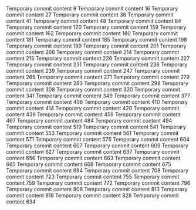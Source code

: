 Temporary commit content 9
Temporary commit content 16
Temporary commit content 27
Temporary commit content 36
Temporary commit content 41
Temporary commit content 48
Temporary commit content 84
Temporary commit content 120
Temporary commit content 159
Temporary commit content 162
Temporary commit content 180
Temporary commit content 181
Temporary commit content 185
Temporary commit content 198
Temporary commit content 199
Temporary commit content 201
Temporary commit content 208
Temporary commit content 214
Temporary commit content 215
Temporary commit content 226
Temporary commit content 227
Temporary commit content 231
Temporary commit content 238
Temporary commit content 239
Temporary commit content 247
Temporary commit content 265
Temporary commit content 271
Temporary commit content 279
Temporary commit content 283
Temporary commit content 298
Temporary commit content 308
Temporary commit content 320
Temporary commit content 341
Temporary commit content 349
Temporary commit content 377
Temporary commit content 406
Temporary commit content 410
Temporary commit content 414
Temporary commit content 420
Temporary commit content 439
Temporary commit content 459
Temporary commit content 467
Temporary commit content 484
Temporary commit content 494
Temporary commit content 519
Temporary commit content 541
Temporary commit content 553
Temporary commit content 561
Temporary commit content 571
Temporary commit content 575
Temporary commit content 604
Temporary commit content 607
Temporary commit content 609
Temporary commit content 627
Temporary commit content 637
Temporary commit content 656
Temporary commit content 663
Temporary commit content 665
Temporary commit content 668
Temporary commit content 675
Temporary commit content 694
Temporary commit content 708
Temporary commit content 723
Temporary commit content 755
Temporary commit content 759
Temporary commit content 772
Temporary commit content 796
Temporary commit content 808
Temporary commit content 813
Temporary commit content 818
Temporary commit content 828
Temporary commit content 834
